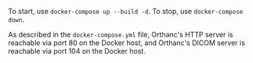 To start, use `docker-compose up --build -d`.
To stop, use `docker-compose down`.

As described in the `docker-compose.yml` file, Orthanc's HTTP server is
reachable via port 80 on the Docker host, and Orthanc's DICOM server is
reachable via port 104 on the Docker host.
